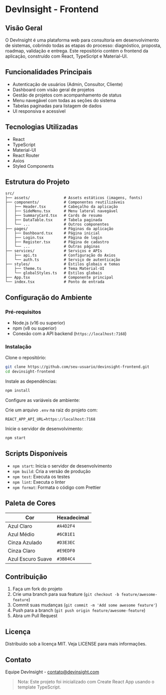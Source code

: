 
# DevInsight - Frontend

## Visão Geral
O DevInsight é uma plataforma web para consultoria em desenvolvimento de sistemas, cobrindo todas as etapas do processo: diagnóstico, proposta, roadmap, validação e entrega. Este repositório contém o frontend da aplicação, construído com React, TypeScript e Material-UI.

## Funcionalidades Principais
- Autenticação de usuários (Admin, Consultor, Cliente)
- Dashboard com visão geral de projetos
- Gestão de projetos com acompanhamento de status
- Menu navegável com todas as seções do sistema
- Tabelas paginadas para listagem de dados
- UI responsiva e acessível

## Tecnologias Utilizadas
- React
- TypeScript
- Material-UI
- React Router
- Axios
- Styled Components

## Estrutura do Projeto
```
src/
├── assets/               # Assets estáticos (imagens, fonts)
├── components/           # Componentes reutilizáveis
│   ├── Header.tsx        # Cabeçalho da aplicação
│   ├── SideMenu.tsx      # Menu lateral navegável
│   ├── SummaryCard.tsx   # Cards de resumo
│   ├── DataTable.tsx     # Tabela paginada
│   └── ...               # Outros componentes
├── pages/                # Páginas da aplicação
│   ├── Dashboard.tsx     # Página inicial
│   ├── Login.tsx         # Página de login
│   ├── Register.tsx      # Página de cadastro
│   └── ...               # Outras páginas
├── services/             # Serviços e APIs
│   ├── api.ts            # Configuração do Axios
│   └── auth.ts           # Serviço de autenticação
├── styles/               # Estilos globais e temas
│   ├── theme.ts          # Tema Material-UI
│   └── globalStyles.ts   # Estilos globais
├── App.tsx               # Componente principal
└── index.tsx             # Ponto de entrada
```

## Configuração do Ambiente

### Pré-requisitos
- Node.js (v16 ou superior)
- npm (v8 ou superior)
- Conexão com a API backend (`https://localhost:7168`)

### Instalação

Clone o repositório:

```bash
git clone https://github.com/seu-usuario/devinsight-frontend.git
cd devinsight-frontend
```

Instale as dependências:

```bash
npm install
```

Configure as variáveis de ambiente:

Crie um arquivo `.env` na raiz do projeto com:

```
REACT_APP_API_URL=https://localhost:7168
```

Inicie o servidor de desenvolvimento:

```bash
npm start
```

## Scripts Disponíveis
- `npm start`: Inicia o servidor de desenvolvimento
- `npm build`: Cria a versão de produção
- `npm test`: Executa os testes
- `npm lint`: Executa o linter
- `npm format`: Formata o código com Prettier

## Paleta de Cores

| Cor                 | Hexadecimal |
|---------------------|-------------|
| Azul Claro          | `#A4D2F4`   |
| Azul Médio          | `#6CB1E1`   |
| Cinza Azulado       | `#D3E3EC`   |
| Cinza Claro         | `#E9EDF0`   |
| Azul Escuro Suave   | `#3B84C4`   |

## Contribuição
1. Faça um fork do projeto
2. Crie uma branch para sua feature (`git checkout -b feature/awesome-feature`)
3. Commit suas mudanças (`git commit -m 'Add some awesome feature'`)
4. Push para a branch (`git push origin feature/awesome-feature`)
5. Abra um Pull Request

## Licença
Distribuído sob a licença MIT. Veja LICENSE para mais informações.

## Contato
Equipe DevInsight - contato@devinsight.com

> Nota: Este projeto foi inicializado com Create React App usando o template TypeScript.
